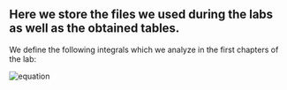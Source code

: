 ## Here we store the files we used during the labs as well as the obtained tables.

We define the following integrals which we analyze in the first chapters of the lab: 

![equation](https://latex.codecogs.com/svg.image?%5Ccolor%7Bwhite%7DI_1=%5Cint_%7B0%7D%5E%7B%5Cpi%7D%5Cmathrm%7Bd%7Dx%5Chspace%7B1mm%7D%5Cmathrm%7Bsin%7D(x))
